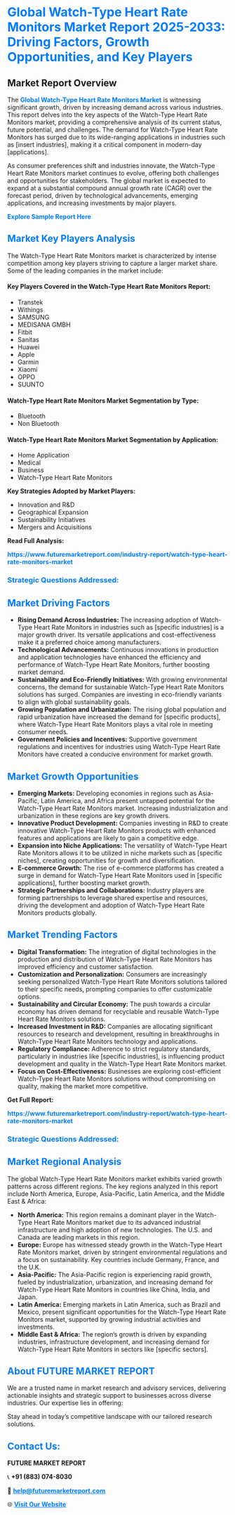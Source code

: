 <h1 style="color: #007BFF;">Global Watch-Type Heart Rate Monitors Market Report 2025-2033: Driving Factors, Growth Opportunities, and Key Players</h1>

<section id="overview">
<h2>Market Report Overview</h2>
<p>The <a href="https://www.futuremarketreport.com/industry-report/watch-type-heart-rate-monitors-market" style="color: #007BFF; text-decoration: none;"><strong>Global Watch-Type Heart Rate Monitors Market</strong></a> is witnessing significant growth, driven by increasing demand across various industries. This report delves into the key aspects of the Watch-Type Heart Rate Monitors market, providing a comprehensive analysis of its current status, future potential, and challenges. The demand for Watch-Type Heart Rate Monitors has surged due to its wide-ranging applications in industries such as [insert industries], making it a critical component in modern-day [applications].</p>
<p>As consumer preferences shift and industries innovate, the Watch-Type Heart Rate Monitors market continues to evolve, offering both challenges and opportunities for stakeholders. The global market is expected to expand at a substantial compound annual growth rate (CAGR) over the forecast period, driven by technological advancements, emerging applications, and increasing investments by major players.</p>
</section>

<section id="overview">
<p><a href="https://www.futuremarketreport.com/request-sample/reportId=112389" style="color: #007BFF; text-decoration: none;"><strong>Explore Sample Report Here</strong></a></p>
</section>

<section id="key-players">
<h2 style="color: #007BFF;">Market Key Players Analysis</h2>
<p>The Watch-Type Heart Rate Monitors market is characterized by intense competition among key players striving to capture a larger market share. Some of the leading companies in the market include:</p>
<h4>Key Players Covered in the Watch-Type Heart Rate Monitors Report:</h4>
<ul><li>Transtek</li><li>Withings</li><li>SAMSUNG</li><li>MEDISANA GMBH</li><li>Fitbit</li><li>Sanitas</li><li>Huawei</li><li>Apple</li><li>Garmin</li><li>Xiaomi</li><li>OPPO</li><li>SUUNTO</li></ul>
<h4>Watch-Type Heart Rate Monitors Market Segmentation by Type:</h4>
<ul><li>Bluetooth</li><li>Non Bluetooth</li></ul>

<h4>Watch-Type Heart Rate Monitors Market Segmentation by Application:</h4>
<ul><li>Home Application</li><li>Medical</li><li>Business</li><li>Watch-Type Heart Rate Monitors</li></ul>
<p><strong>Key Strategies Adopted by Market Players:</strong></p>
<ul>
<li>Innovation and R&D</li>
<li>Geographical Expansion</li>
<li>Sustainability Initiatives</li>
<li>Mergers and Acquisitions</li>
</ul>
</section>

<section>
<p><strong>Read Full Analysis: </strong></p><a href="https://www.futuremarketreport.com/industry-report/watch-type-heart-rate-monitors-market" style="color: #007BFF; text-decoration: none;"><strong>https://www.futuremarketreport.com/industry-report/watch-type-heart-rate-monitors-market</strong></a>
<h3 style="color: #007BFF;">Strategic Questions Addressed:</h3>
</section>

<section id="driving-factors">
<h2 style="color: #007BFF;">Market Driving Factors</h2>
<ul>
<li><strong>Rising Demand Across Industries:</strong> The increasing adoption of Watch-Type Heart Rate Monitors in industries such as [specific industries] is a major growth driver. Its versatile applications and cost-effectiveness make it a preferred choice among manufacturers.</li>
<li><strong>Technological Advancements:</strong> Continuous innovations in production and application technologies have enhanced the efficiency and performance of Watch-Type Heart Rate Monitors, further boosting market demand.</li>
<li><strong>Sustainability and Eco-Friendly Initiatives:</strong> With growing environmental concerns, the demand for sustainable Watch-Type Heart Rate Monitors solutions has surged. Companies are investing in eco-friendly variants to align with global sustainability goals.</li>
<li><strong>Growing Population and Urbanization:</strong> The rising global population and rapid urbanization have increased the demand for [specific products], where Watch-Type Heart Rate Monitors plays a vital role in meeting consumer needs.</li>
<li><strong>Government Policies and Incentives:</strong> Supportive government regulations and incentives for industries using Watch-Type Heart Rate Monitors have created a conducive environment for market growth.</li>
</ul>
</section>

<section id="growth-opportunities">
<h2 style="color: #007BFF;">Market Growth Opportunities</h2>
<ul>
<li><strong>Emerging Markets:</strong> Developing economies in regions such as Asia-Pacific, Latin America, and Africa present untapped potential for the Watch-Type Heart Rate Monitors market. Increasing industrialization and urbanization in these regions are key growth drivers.</li>
<li><strong>Innovative Product Development:</strong> Companies investing in R&D to create innovative Watch-Type Heart Rate Monitors products with enhanced features and applications are likely to gain a competitive edge.</li>
<li><strong>Expansion into Niche Applications:</strong> The versatility of Watch-Type Heart Rate Monitors allows it to be utilized in niche markets such as [specific niches], creating opportunities for growth and diversification.</li>
<li><strong>E-commerce Growth:</strong> The rise of e-commerce platforms has created a surge in demand for Watch-Type Heart Rate Monitors used in [specific applications], further boosting market growth.</li>
<li><strong>Strategic Partnerships and Collaborations:</strong> Industry players are forming partnerships to leverage shared expertise and resources, driving the development and adoption of Watch-Type Heart Rate Monitors products globally.</li>
</ul>
</section>

<section id="trending-factors">
<h2 style="color: #007BFF;">Market Trending Factors</h2>
<ul>
<li><strong>Digital Transformation:</strong> The integration of digital technologies in the production and distribution of Watch-Type Heart Rate Monitors has improved efficiency and customer satisfaction.</li>
<li><strong>Customization and Personalization:</strong> Consumers are increasingly seeking personalized Watch-Type Heart Rate Monitors solutions tailored to their specific needs, prompting companies to offer customizable options.</li>
<li><strong>Sustainability and Circular Economy:</strong> The push towards a circular economy has driven demand for recyclable and reusable Watch-Type Heart Rate Monitors solutions.</li>
<li><strong>Increased Investment in R&D:</strong> Companies are allocating significant resources to research and development, resulting in breakthroughs in Watch-Type Heart Rate Monitors technology and applications.</li>
<li><strong>Regulatory Compliance:</strong> Adherence to strict regulatory standards, particularly in industries like [specific industries], is influencing product development and quality in the Watch-Type Heart Rate Monitors market.</li>
<li><strong>Focus on Cost-Effectiveness:</strong> Businesses are exploring cost-efficient Watch-Type Heart Rate Monitors solutions without compromising on quality, making the market more competitive.</li>
</ul>
</section>

<section>
<p><strong>Get Full Report: </strong></p><a href="https://www.futuremarketreport.com/industry-report/watch-type-heart-rate-monitors-market" style="color: #007BFF; text-decoration: none;"><strong>https://www.futuremarketreport.com/industry-report/watch-type-heart-rate-monitors-market</strong></a>
<h3 style="color: #007BFF;">Strategic Questions Addressed:</h3>
</section>


<section id="regional-analysis">
<h2 style="color: #007BFF;">Market Regional Analysis</h2>
<p>The global Watch-Type Heart Rate Monitors market exhibits varied growth patterns across different regions. The key regions analyzed in this report include North America, Europe, Asia-Pacific, Latin America, and the Middle East & Africa:</p>
<ul>
<li><strong>North America:</strong> This region remains a dominant player in the Watch-Type Heart Rate Monitors market due to its advanced industrial infrastructure and high adoption of new technologies. The U.S. and Canada are leading markets in this region.</li>
<li><strong>Europe:</strong> Europe has witnessed steady growth in the Watch-Type Heart Rate Monitors market, driven by stringent environmental regulations and a focus on sustainability. Key countries include Germany, France, and the U.K.</li>
<li><strong>Asia-Pacific:</strong> The Asia-Pacific region is experiencing rapid growth, fueled by industrialization, urbanization, and increasing demand for Watch-Type Heart Rate Monitors in countries like China, India, and Japan.</li>
<li><strong>Latin America:</strong> Emerging markets in Latin America, such as Brazil and Mexico, present significant opportunities for the Watch-Type Heart Rate Monitors market, supported by growing industrial activities and investments.</li>
<li><strong>Middle East & Africa:</strong> The region’s growth is driven by expanding industries, infrastructure development, and increasing demand for Watch-Type Heart Rate Monitors in sectors like [specific sectors].</li>
</ul>
</section>

<footer>
<h2 style="color: #007BFF;">About FUTURE MARKET REPORT</h2>
<p>We are a trusted name in market research and advisory services, delivering actionable insights and strategic support to businesses across diverse industries. Our expertise lies in offering:</p>

<p>Stay ahead in today’s competitive landscape with our tailored research solutions.</p>

<h2 style="color: #007BFF;">Contact Us:</h2>
<p><strong>FUTURE MARKET REPORT</strong></p>
<p>📞 <strong>+91 (883) 074-8030</strong></p>
<p>📧 <strong><a href="mailto:help@futuremarketreport.com" style="color: #007BFF;">help@futuremarketreport.com</a></strong></p>
<p>🌐 <strong><a href="https://www.futuremarketreport.com/" style="color: #007BFF;">Visit Our Website</a></strong></p>
</footer>